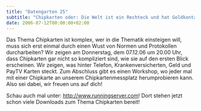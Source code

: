 ```yaml
---
title: "Datengarten 25"
subtitle: "Chipkarten oder: Die Welt ist ein Rechteck und hat Goldkontakte"
date: 2006-07-12T00:00:00+02:00
---
```


Das Thema Chipkarten ist komplex, wer in die Thematik einsteigen will,
muss sich erst einmal durch einen Wust von Normen und Protokollen
durcharbeiten? Wir zeigen am Donnerstag, dem 07.12.06 um 20.00 Uhr, dass
Chipkarten gar nicht so kompliziert sind, wie sie auf den ersten Blick
erscheinen. Wir zeigen, was hinter Telefon, Krankenversicherten, Geld
und PayTV Karten steckt. Zum Abschluss gibt es einen Workshop, wo jeder
mal mit einer Chipkarte an unserem Chipkartenmessplatz herumprobieren
kann. Also sei dabei, wir freuen uns auf dich!

Schau auch mal unter: <http://www.runningserver.com>! Dort stehen jetzt
schon viele Downloads zum Thema Chipkarten bereit!
